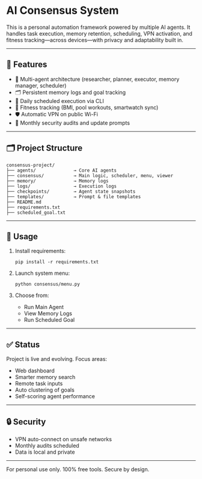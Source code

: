 # AI Consensus System

This is a personal automation framework powered by multiple AI agents. It handles task execution, memory retention, scheduling, VPN activation, and fitness tracking—across devices—with privacy and adaptability built in.

---

## 🔧 Features

- 🧠 Multi-agent architecture (researcher, planner, executor, memory manager, scheduler)
- 🗂 Persistent memory logs and goal tracking
- 🔁 Daily scheduled execution via CLI
- 🧘 Fitness tracking (BMI, pool workouts, smartwatch sync)
- 🛡 Automatic VPN on public Wi-Fi
- 📆 Monthly security audits and update prompts

---

## 🗂 Project Structure

```
consensus-project/
├── agents/              → Core AI agents
├── consensus/           → Main logic, scheduler, menu, viewer
├── memory/              → Memory logs
├── logs/                → Execution logs
├── checkpoints/         → Agent state snapshots
├── templates/           → Prompt & file templates
├── README.md
├── requirements.txt
├── scheduled_goal.txt
```

---

## 🚀 Usage

1. Install requirements:
   ```
   pip install -r requirements.txt
   ```

2. Launch system menu:
   ```
   python consensus/menu.py
   ```

3. Choose from:
   - Run Main Agent
   - View Memory Logs
   - Run Scheduled Goal

---

## ✅ Status

Project is live and evolving. Focus areas:
- Web dashboard
- Smarter memory search
- Remote task inputs
- Auto clustering of goals
- Self-scoring agent performance

---

## 🔒 Security

- VPN auto-connect on unsafe networks
- Monthly audits scheduled
- Data is local and private

---

For personal use only. 100% free tools. Secure by design.
